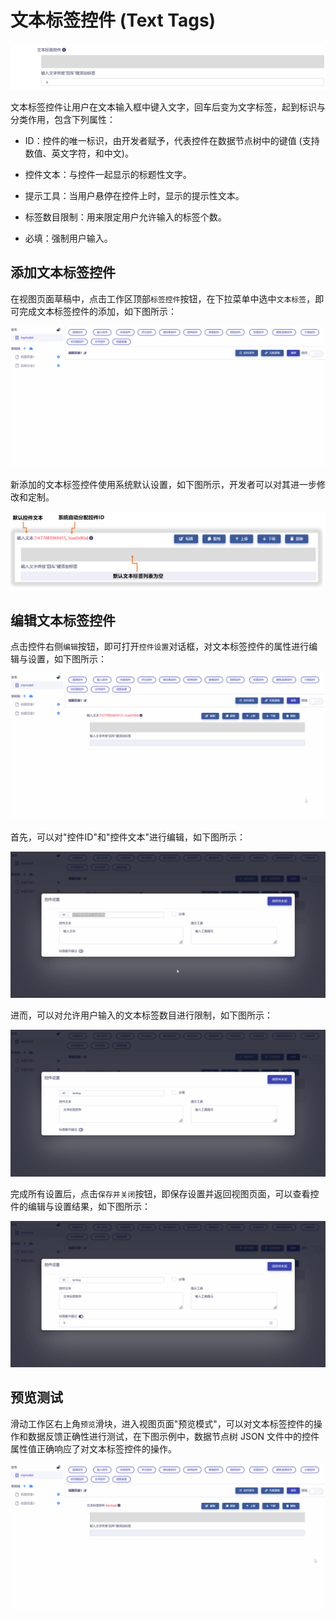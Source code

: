 # 文本标签控件 (Text Tags)

![Matrix.OS](../../../../../media/os/tools/modelview/showtexttag.gif "文本标签控件")

文本标签控件让用户在文本输入框中键入文字，回车后变为文字标签，起到标识与分类作用，包含下列属性：

* ID：控件的唯一标识，由开发者赋予，代表控件在数据节点树中的键值 (支持数值、英文字符，和中文)。

* 控件文本：与控件一起显示的标题性文字。

* 提示工具：当用户悬停在控件上时，显示的提示性文本。

* 标签数目限制：用来限定用户允许输入的标签个数。

* 必填：强制用户输入。


## 添加文本标签控件

在视图页面草稿中，点击工作区顶部`标签控件`按钮，在下拉菜单中选中`文本标签`，即可完成文本标签控件的添加，如下图所示：

![Matrix.OS](../../../../../media/os/tools/modelview/addtexttag.gif "添加文本标签控件")

新添加的文本标签控件使用系统默认设置，如下图所示，开发者可以对其进一步修改和定制。

![Matrix.OS](../../../../../media/os/tools/modelview/addtexttag.png "文本标签控件默认设置")

## 编辑文本标签控件

点击控件右侧`编辑`按钮，即可打开`控件设置`对话框，对文本标签控件的属性进行编辑与设置，如下图所示：

![Matrix.OS](../../../../../media/os/tools/modelview/edittexttag1.gif "编辑文本标签控件 - 打开控件设置对话框")

首先，可以对"控件ID"和"控件文本"进行编辑，如下图所示：

![Matrix.OS](../../../../../media/os/tools/modelview/edittexttag2.gif "编辑文本标签控件 - 控件ID与文本编辑")

进而，可以对允许用户输入的文本标签数目进行限制，如下图所示：

![Matrix.OS](../../../../../media/os/tools/modelview/edittexttag3.gif "编辑文本标签控件 - 设置标签数限制")

完成所有设置后，点击`保存并关闭`按钮，即保存设置并返回视图页面，可以查看控件的编辑与设置结果，如下图所示：

![Matrix.OS](../../../../../media/os/tools/modelview/edittexttag4.gif "编辑文本标签控件 - 保存控件设置")

## 预览测试

滑动工作区右上角`预览`滑块，进入视图页面"预览模式"，可以对文本标签控件的操作和数据反馈正确性进行测试，在下图示例中，数据节点树 JSON 文件中的控件属性值正确响应了对文本标签控件的操作。

![Matrix.OS](../../../../../media/os/tools/modelview/testtexttag.gif "测试文本标签控件")